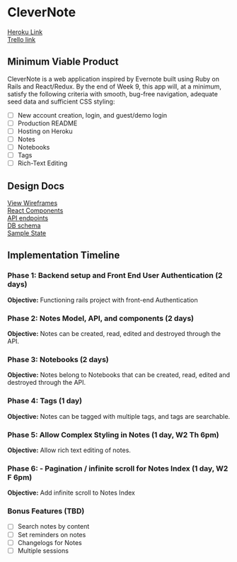 <h1>CleverNote</h1>

<a href="https://guarded-fjord-61038.herokuapp.com/">Heroku Link</a>
<br />
<a href="https://trello.com/b/KlfGkxLX/clevernote">Trello link</a>

<h2>Minimum Viable Product</h2>

<p>CleverNote is a web application inspired by Evernote built using Ruby on Rails and React/Redux. By the end of Week 9, this app will, at a minimum, satisfy the following criteria with smooth, bug-free navigation, adequate seed data and sufficient CSS styling:</p>

- [ ] New account creation, login, and guest/demo login
- [ ] Production README
- [ ] Hosting on Heroku
- [ ] Notes
- [ ] Notebooks
- [ ] Tags
- [ ] Rich-Text Editing

<h2>Design Docs</h2>

<a href="https://github.com/achen118/full-stack-project/tree/master/docs/wireframes">View Wireframes</a>
<br />
<a href="https://github.com/achen118/full-stack-project/blob/master/docs/component-hierarchy.md">React Components</a>
<br />
<a href="https://github.com/achen118/full-stack-project/blob/master/docs/api-endpoints.md">API endpoints</a>
<br />
<a href="https://github.com/achen118/full-stack-project/blob/master/docs/schema.md">DB schema</a>
<br />
<a href="https://github.com/achen118/full-stack-project/blob/master/docs/sample-state.md">Sample State</a>

<h2>Implementation Timeline</h2>

<h3>Phase 1: Backend setup and Front End User Authentication (2 days)</h3>

<strong>Objective:</strong> Functioning rails project with front-end Authentication

<h3>Phase 2: Notes Model, API, and components (2 days)</h3>

<strong>Objective:</strong> Notes can be created, read, edited and destroyed through the API.

<h3>Phase 3: Notebooks (2 days)</h3>

<strong>Objective:</strong> Notes belong to Notebooks that can be created, read, edited and destroyed through the API.

<h3>Phase 4: Tags (1 day)</h3>

<strong>Objective:</strong> Notes can be tagged with multiple tags, and tags are searchable.

<h3>Phase 5: Allow Complex Styling in Notes (1 day, W2 Th 6pm)</h3>

<strong>Objective:</strong> Allow rich text editing of notes.

<h3>Phase 6: - Pagination / infinite scroll for Notes Index (1 day, W2 F 6pm)</h3>

<strong>Objective:</strong> Add infinite scroll to Notes Index

<h3>Bonus Features (TBD)</h3>

- [ ] Search notes by content
- [ ] Set reminders on notes
- [ ] Changelogs for Notes
- [ ] Multiple sessions
